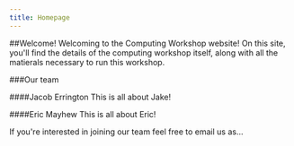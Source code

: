 ```yaml
---
title: Homepage
---
```


##Welcome!
Welcoming to the Computing Workshop website! On this site, you'll find the
details of the computing workshop itself, along with all the matierals
necessary to run this workshop.

###Our team

####Jacob Errington
This is all about Jake!

####Eric Mayhew
This is all about Eric!

If you're interested in joining our team feel free to email us as...
